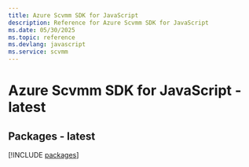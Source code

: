 ```yaml
---
title: Azure Scvmm SDK for JavaScript
description: Reference for Azure Scvmm SDK for JavaScript
ms.date: 05/30/2025
ms.topic: reference
ms.devlang: javascript
ms.service: scvmm
---
```

# Azure Scvmm SDK for JavaScript - latest
## Packages - latest
[!INCLUDE [packages](scvmm-index.md)]